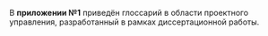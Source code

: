 В **приложении №1** приведён глоссарий в области проектного управления, разработанный в рамках диссертационной работы.

